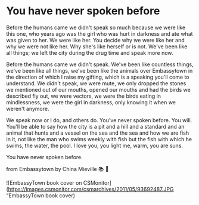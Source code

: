 # You have never spoken before

Before the humans came we didn't speak so much because we were like this one, who years ago was the girl who was hurt in darkness and ate what was given to her. We were like her. You decide why we were like her and why we were not like her. Why she's like herself or is not. We've been like all things; we left the city during the drug time and speak more now.

Before the humans came we didn't speak. We've been like countless things, we've been like all things, we've been like the animals over Embassytown in the direction of which I raise my gifting, which is a speaking you'll come to understand. We didn't speak, we were mute, we only dropped the stones we mentioned out of our mouths, opened our mouths and had the birds we described fly out, we were vectors, we were the birds eating in mindlessness, we were the girl in darkness, only knowing it when we weren't anymore.

We speak now or I do, and others do. You've never spoken before. You will. You'll be able to say how the city is a pit and a hill and a standard and an animal that hunts and a vessel on the sea and the sea and how we are fish in it, not like the man who swims weekly with fish but the fish with which he swims, the water, the pool. I love you, you light me, warm, you are suns.

You have never spoken before.

from Embassytown by China Mieville
📚 💬

![EmbassyTown book cover on CSMonitor](https://images.csmonitor.com/csmarchives/2011/05/93692487.JPG “EmbassyTown book cover)

